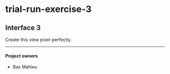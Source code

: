 # trial-run-exercise-3

## Interface 3

Create this view pixel-perfectly.


-----------

#### Project owners
* Bas Mahieu

